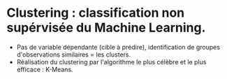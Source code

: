 # Clustering : classification non supérvisée du Machine Learning.
- Pas de variable dépendante (cible à prédire), identification de groupes d'observations similaires = les clusters.
- Réalisation du clustering par l'algorithme le plus célèbre et le plus efficace : K-Means.
